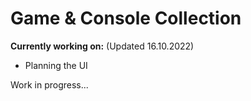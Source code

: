 # Game & Console Collection

**Currently working on:** (Updated 16.10.2022)
- Planning the UI

Work in progress...
